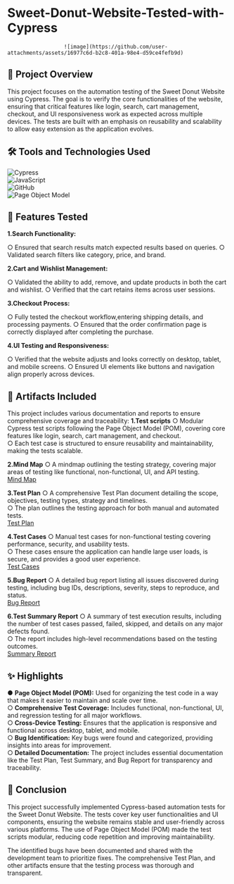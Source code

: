 # Sweet-Donut-Website-Tested-with-Cypress

                      ![image](https://github.com/user-attachments/assets/16977c6d-b2c8-401a-98e4-d59ce4fefb9d)
                      

## 📌 Project Overview
 This project focuses on the automation testing of the Sweet Donut Website using Cypress. The goal is to verify the core functionalities of the website, ensuring that critical features like login, search, cart management, checkout, and UI responsiveness work as expected across multiple devices. The tests are built with an emphasis on reusability and scalability to allow easy extension as the application evolves.
## 🛠️ Tools and Technologies Used
![Cypress]( https://img.shields.io/badge/Cypress-Testing-blue)     <br/>
![JavaScript]( https://img.shields.io/badge/JavaScript-Language-F7DF1E)   <br/>
![GitHub]( https://img.shields.io/badge/Github-Version_Control-4183C4)      <br/>
![Page Object Model]( https://img.shields.io/badge/Page_Object_Model-Framework-00A859)   <br/>
## 📂 Features Tested
**1.Search Functionality:**

&#x25CB; Ensured that search results match expected results based on queries.
&#x25CB; Validated search filters like category, price, and brand.

**2.Cart and Wishlist Management:**

&#x25CB; Validated the ability to add, remove, and update products in both the cart and wishlist.
&#x25CB; Verified that the cart retains items across user sessions.

**3.Checkout Process:**

&#x25CB; Fully tested the checkout workflow,entering shipping details, and processing payments.
&#x25CB; Ensured that the order confirmation page is correctly displayed after completing the purchase.

**4.UI Testing and Responsiveness:**

&#x25CB; Verified that the website adjusts and looks correctly on desktop, tablet, and mobile screens.
&#x25CB; Ensured UI elements like buttons and navigation align properly across devices.

## 📄 Artifacts Included

This project includes various documentation and reports to ensure comprehensive coverage and traceability:
**1.Test scripts**
&#x25CB; Modular Cypress test scripts following the Page Object Model (POM), covering core features like login, search, cart management, and checkout.  <br/>
&#x25CB; Each test case is structured to ensure reusability and maintainability, making the tests scalable.   <br/>

**2.Mind Map**
&#x25CB; A mindmap outlining the testing strategy, covering major areas of testing like functional, non-functional, UI, and API testing.   <br/>
[Mind Map](https://drive.google.com/file/d/13ArnXmDKfaqHZ9HNrrLivyHTz6rt7_-1/view?usp=sharing)     <br/>

**3.Test Plan**
&#x25CB; A comprehensive Test Plan document detailing the scope, objectives, testing types, strategy and timelines.  <br/>
&#x25CB; The plan outlines the testing approach for both manual and automated tests.     <br/>
[Test Plan](https://docs.google.com/document/d/1FHy8_-VzdE6gzrt3AXEY4eaWp6gboP53Ov-DqzatiUM/edit?usp=sharing)

**4.Test Cases**
&#x25CB; Manual test cases for non-functional testing covering performance, security, and usability tests.  <br/>
&#x25CB; These cases ensure the application can handle large user loads, is secure, and provides a good user experience. <br/>
[Test Cases](https://docs.google.com/spreadsheets/d/1f4yT4LZSFxcR5_v0JqbCn-7ZahEtCtJIq-N9_38Nhqs/edit?usp=sharing)

**5.Bug Report**
&#x25CB; A detailed bug report listing all issues discovered during testing, including bug IDs, descriptions, severity, steps to reproduce, and status.  <br/>
[Bug Report](https://docs.google.com/spreadsheets/d/1ITzna8xxUmHQrCCHoKin01GisjSKo6ALiM6a3NgoBuo/edit?usp=sharing)

**6.Test Summary Report**
&#x25CB; A summary of test execution results, including the number of test cases passed, failed, skipped, and details on any major defects found.  <br/>
&#x25CB; The report includes high-level recommendations based on the testing outcomes. <br/>
[Summary Report](https://docs.google.com/document/d/1baA9FAYxBO7uLyVNrxEQe53jMQNvS0gygf3LUPw8CdI/edit?usp=sharing)

## ✨ Highlights

&#x25CF; **Page Object Model (POM):** Used for organizing the test code in a way that makes it easier to maintain and scale over time.  <br/>
&#x25CB; **Comprehensive Test Coverage:** Includes functional, non-functional, UI, and regression testing for all major workflows.  <br/>
&#x25CB; **Cross-Device Testing:** Ensures that the application is responsive and functional across desktop, tablet, and mobile.    <br/>
&#x25CB; **Bug Identification:** Key bugs were found and categorized, providing insights into areas for improvement.   <br/>
&#x25CB; **Detailed Documentation:** The project includes essential documentation like the Test Plan, Test Summary, and Bug Report for transparency and traceability.

## 📝 Conclusion

This project successfully implemented Cypress-based automation tests for the Sweet Donut Website. The tests cover key user functionalities and UI components, ensuring the website remains stable and user-friendly across various platforms. The use of Page Object Model (POM) made the test scripts modular, reducing code repetition and improving maintainability. <br/>

The identified bugs have been documented and shared with the development team to prioritize fixes. The comprehensive Test Plan, and other artifacts ensure that the testing process was thorough and transparent.



